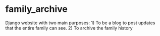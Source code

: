 # family_archive
Django website with two main purposes: 1) To be a blog to post updates that the entire family can see. 2) To archive the family history
